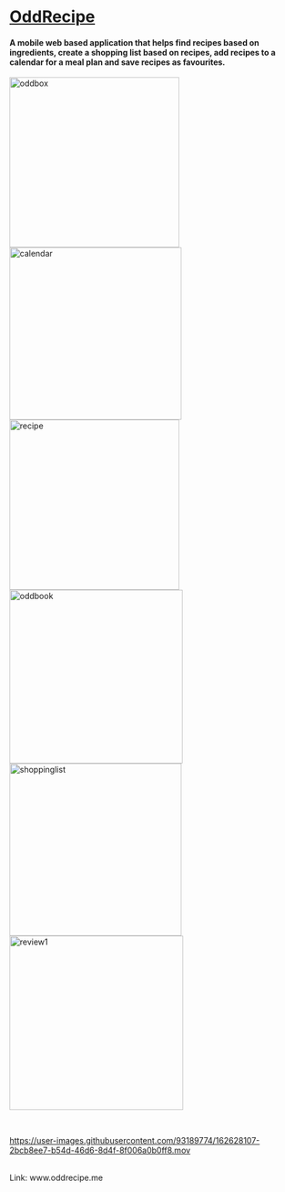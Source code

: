 <a href="www.oddrecipe.me"><h1>OddRecipe</h1></a>

<h4>A mobile web based application that helps find recipes based on
ingredients, create a shopping list based on recipes, add recipes to a calendar for a meal
plan and save recipes as favourites.</h4>

<img width="298" alt="oddbox" src="https://user-images.githubusercontent.com/93189774/162626939-1d8abb91-07a6-4168-9df0-8f8396dcf831.png"><img width="302" alt="calendar " src="https://user-images.githubusercontent.com/93189774/162626946-9d2a9f2b-0d1b-40fe-9e5f-a4b315e7ed96.png">
<img width="298" alt="recipe" src="https://user-images.githubusercontent.com/93189774/162626953-3bb282cd-9a41-4b01-8fa6-fab8780703f2.png"><img width="304" alt="oddbook " src="https://user-images.githubusercontent.com/93189774/162626955-8be4795e-f6b3-4f03-85b7-add13c451902.png">
<img width="302" alt="shoppinglist" src="https://user-images.githubusercontent.com/93189774/162626969-d7705636-9f5b-4ead-92cc-1a81e7e73fe1.png"><img width="305" alt="review1" src="https://user-images.githubusercontent.com/93189774/162627009-094ad312-cd5c-4ea9-a3c0-25538adb2b0b.png">

<br>

https://user-images.githubusercontent.com/93189774/162628107-2bcb8ee7-b54d-46d6-8d4f-8f006a0b0ff8.mov

<br>
Link: www.oddrecipe.me

